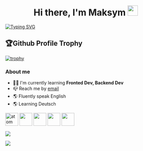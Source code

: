 <h1 align="center">Hi there, I'm Maksym
<img src="https://github.com/blackcater/blackcater/raw/main/images/Hi.gif" height="32"/></h1>


[![Typing SVG](https://readme-typing-svg.demolab.com?font=Fira+Code&weight=500&size=22&duration=3000&pause=5&color=2702F3AE&center=true&multiline=true&width=800&height=60&lines=I+am+studying+for+Fullstack+developer.+;Student+of+GoIT+Academy)](https://git.io/typing-svg)


## 🏆Github Profile Trophy
[![trophy](https://github-profile-trophy.vercel.app/?username=MaksymBora&no-bg=true)](https://github.com/ryo-ma/github-profile-trophy)






### About me

- 👨‍🎓  I'm currently learning **Fronted Dev, Backend Dev**
- 📪  Reach me by [email](mailto:maxboraod@gmail.com)
- 🌎  Fluently speak English
- 🌎  Learning Deutsch  



<img src="https://cdn.jsdelivr.net/gh/devicons/devicon/icons/html5/html5-original-wordmark.svg" title="atom" width="40" height="40"/>&nbsp;<img src="https://cdn.jsdelivr.net/gh/devicons/devicon/icons/css3/css3-original-wordmark.svg" itle="atom" width="40" height="40"/>&nbsp;<img src="https://cdn.jsdelivr.net/gh/devicons/devicon/icons/vscode/vscode-original.svg" itle="atom" width="40" height="40"/>&nbsp;<img src="https://cdn.jsdelivr.net/gh/devicons/devicon/icons/git/git-original.svg" itle="atom" width="40" height="40"/>&nbsp;<img src="https://cdn.jsdelivr.net/gh/devicons/devicon/icons/sass/sass-original.svg" itle="atom" width="40" height="40"/>&nbsp;

![](http://github-profile-summary-cards.vercel.app/api/cards/profile-details?username=MaksBora&theme=monokai)

![](http://github-profile-summary-cards.vercel.app/api/cards/stats?username=MaksBora&theme=monokai)
 
